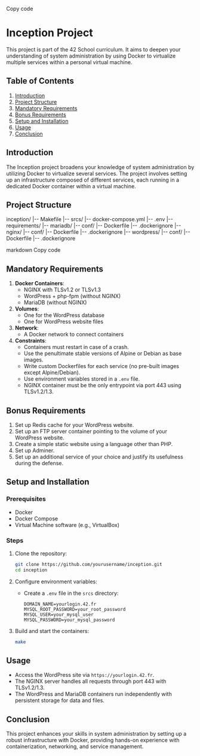 
Copy code
# Inception Project

This project is part of the 42 School curriculum. It aims to deepen your understanding of system administration by using Docker to virtualize multiple services within a personal virtual machine.

## Table of Contents

1. [Introduction](#introduction)
2. [Project Structure](#project-structure)
3. [Mandatory Requirements](#mandatory-requirements)
4. [Bonus Requirements](#bonus-requirements)
5. [Setup and Installation](#setup-and-installation)
6. [Usage](#usage)
7. [Conclusion](#conclusion)

## Introduction

The Inception project broadens your knowledge of system administration by utilizing Docker to virtualize several services. The project involves setting up an infrastructure composed of different services, each running in a dedicated Docker container within a virtual machine.

## Project Structure

inception/
|-- Makefile
|-- srcs/
|-- docker-compose.yml
|-- .env
|-- requirements/
|-- mariadb/
|-- conf/
|-- Dockerfile
|-- .dockerignore
|-- nginx/
|-- conf/
|-- Dockerfile
|-- .dockerignore
|-- wordpress/
|-- conf/
|-- Dockerfile
|-- .dockerignore

markdown
Copy code

## Mandatory Requirements

1. **Docker Containers**:
    - NGINX with TLSv1.2 or TLSv1.3
    - WordPress + php-fpm (without NGINX)
    - MariaDB (without NGINX)
2. **Volumes**:
    - One for the WordPress database
    - One for WordPress website files
3. **Network**:
    - A Docker network to connect containers
4. **Constraints**:
    - Containers must restart in case of a crash.
    - Use the penultimate stable versions of Alpine or Debian as base images.
    - Write custom Dockerfiles for each service (no pre-built images except Alpine/Debian).
    - Use environment variables stored in a `.env` file.
    - NGINX container must be the only entrypoint via port 443 using TLSv1.2/1.3.

## Bonus Requirements

1. Set up Redis cache for your WordPress website.
2. Set up an FTP server container pointing to the volume of your WordPress website.
3. Create a simple static website using a language other than PHP.
4. Set up Adminer.
5. Set up an additional service of your choice and justify its usefulness during the defense.

## Setup and Installation

### Prerequisites

- Docker
- Docker Compose
- Virtual Machine software (e.g., VirtualBox)

### Steps

1. Clone the repository:
    ```bash
    git clone https://github.com/yourusername/inception.git
    cd inception
    ```

2. Configure environment variables:
    - Create a `.env` file in the `srcs` directory:
        ```env
        DOMAIN_NAME=yourlogin.42.fr
        MYSQL_ROOT_PASSWORD=your_root_password
        MYSQL_USER=your_mysql_user
        MYSQL_PASSWORD=your_mysql_password
        ```

3. Build and start the containers:
    ```bash
    make
    ```

## Usage

- Access the WordPress site via `https://yourlogin.42.fr`.
- The NGINX server handles all requests through port 443 with TLSv1.2/1.3.
- The WordPress and MariaDB containers run independently with persistent storage for data and files.

## Conclusion

This project enhances your skills in system administration by setting up a robust infrastructure with Docker, providing hands-on experience with containerization, networking, and service management.
